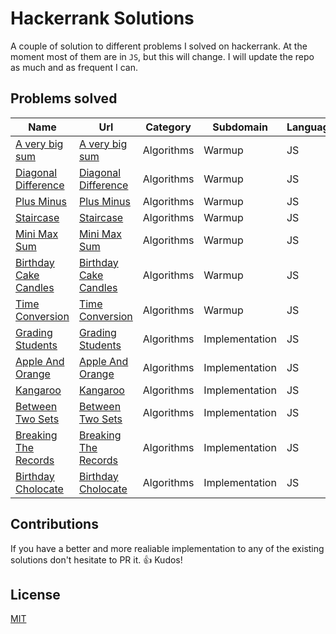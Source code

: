 # Hackerrank Solutions

A couple of solution to different problems I solved on hackerrank. At the moment most of them are in `JS`, but this will change. I will update the repo as much and as frequent I can.

## Problems solved

| Name                                                           | Url                                                                                   | Category   | Subdomain      | Language |
| -------------------------------------------------------------- | ------------------------------------------------------------------------------------- | ---------- | -------------- | -------- |
| [A very big sum](Warmup/a-very-big-sum.js)                     | [A very big sum](https://www.hackerrank.com/challenges/a-very-big-sum)                | Algorithms | Warmup         | JS       |
| [Diagonal Difference](Warmup/diagonal-difference.js)           | [Diagonal Difference](https://www.hackerrank.com/challenges/diagonal-difference)      | Algorithms | Warmup         | JS       |
| [Plus Minus](Warmup/plus-minus.js)                             | [Plus Minus](https://www.hackerrank.com/challenges/plus-minus)                        | Algorithms | Warmup         | JS       |
| [Staircase](Warmup/staircase.js)                               | [Staircase](https://www.hackerrank.com/challenges/staircase)                          | Algorithms | Warmup         | JS       |
| [Mini Max Sum](Warmup/mini-max-sum.js)                         | [Mini Max Sum](https://www.hackerrank.com/challenges/mini-max-sum)                    | Algorithms | Warmup         | JS       |
| [Birthday Cake Candles](Warmup/birthdate-cake-candles.js)      | [Birthday Cake Candles](https://www.hackerrank.com/challenges/birthdate-cake-candles) | Algorithms | Warmup         | JS       |
| [Time Conversion](Warmup/time-conversion.js)                   | [Time Conversion](https://www.hackerrank.com/challenges/time-conversion)              | Algorithms | Warmup         | JS       |
| [Grading Students](Implementation/grading-students.js)         | [Grading Students](https://www.hackerrank.com/challenges/grading-students)            | Algorithms | Implementation | JS       |
| [Apple And Orange](Implementation/apple-and-orange.js)         | [Apple And Orange](https://www.hackerrank.com/challenges/apple-and-orange)            | Algorithms | Implementation | JS       |
| [Kangaroo](Implementation/kangaroo.js)                         | [Kangaroo](https://www.hackerrank.com/challenges/kangaroo)                            | Algorithms | Implementation | JS       |
| [Between Two Sets](Implementation/between-two-sets.js)         | [Between Two Sets](https://www.hackerrank.com/challenges/between-two-sets)            | Algorithms | Implementation | JS       |
| [Breaking The Records](Implementation/breaking-the-records.js) | [Breaking The Records](https://www.hackerrank.com/challenges/breaking-the-records)    | Algorithms | Implementation | JS       |
| [Birthday Cholocate](Implementation/birthday-chocolate.js)     | [Birthday Cholocate](https://www.hackerrank.com/challengesbirthday-chocolate)         | Algorithms | Implementation | JS       |

## Contributions

If you have a better and more realiable implementation to any of the existing solutions don't hesitate to PR it. :+1:
Kudos!

## License

[MIT](LICENSE)
